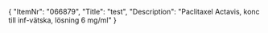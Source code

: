 {
  "ItemNr": "066879",
  "Title": "test",
  "Description": "Paclitaxel Actavis, konc till inf-vätska, lösning 6 mg/ml"
}